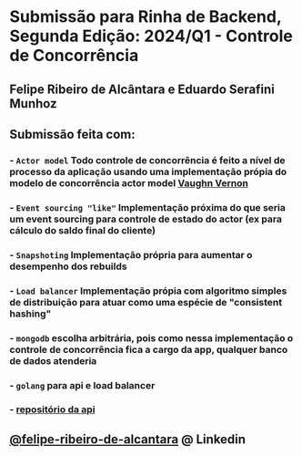 # Submissão para Rinha de Backend, Segunda Edição: 2024/Q1 - Controle de Concorrência

## Felipe Ribeiro de Alcântara e Eduardo Serafini Munhoz
## Submissão feita com:
### - `Actor model` Todo controle de concorrência é feito a nível de processo da aplicação usando uma implementação própia do modelo de concorrência **actor model** [Vaughn Vernon](https://www.youtube.com/watch?v=KtRLIzG5c54)
### - `Event sourcing "like"` Implementação próxima do que seria um event sourcing para controle de estado do actor (ex para cálculo do saldo final do cliente)
### - `Snapshoting` Implementação própria para aumentar o desempenho dos rebuilds
### - `Load balancer` Implementação própia com algoritmo simples de distribuição para atuar como uma espécie de "consistent hashing"
### - `mongodb` escolha arbitrária, pois como nessa implementação o controle de concorrência fica a cargo da app, qualquer banco de dados atenderia
### - `golang` para api e load balancer
### - [repositório da api](https://github.com/feralc/rinha-de-backend-2024)

## [@felipe-ribeiro-de-alcantara](https://www.linkedin.com/in/felipe-ribeiro-de-alcantara/) @ Linkedin